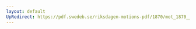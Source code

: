 ```yaml
---
layout: default
UpRedirect: https://pdf.swedeb.se/riksdagen-motions-pdf/1870/mot_1870__ak__00147.pdf
---
```

